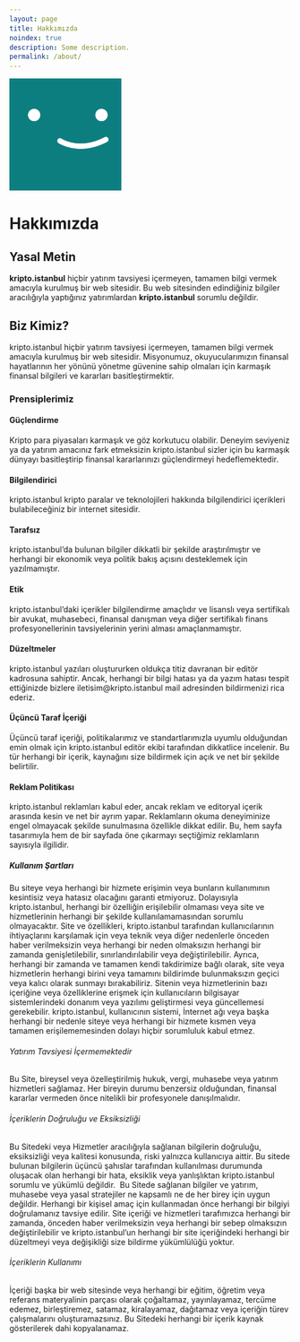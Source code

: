 ```yaml
---
layout: page
title: Hakkımızda
noindex: true
description: Some description.
permalink: /about/
---
```


<img class="img-rounded" src="/assets/img/uploads/profile.png" alt="Thiago Rossener" width="200">

# Hakkımızda

<h2>Yasal Metin</h2>
<b>kripto.istanbul</b> hiçbir yatırım tavsiyesi içermeyen, tamamen bilgi vermek amacıyla kurulmuş bir web sitesidir. Bu web sitesinden edindiğiniz bilgiler aracılığıyla yaptığınız yatırımlardan <b>kripto.istanbul</b> sorumlu değildir.
<h2>Biz Kimiz?</h2>
kripto.istanbul hiçbir yatırım tavsiyesi içermeyen, tamamen bilgi vermek amacıyla kurulmuş bir web sitesidir. Misyonumuz, okuyucularımızın finansal hayatlarının her yönünü yönetme güvenine sahip olmaları için karmaşık finansal bilgileri ve kararları basitleştirmektir.
<h3>Prensiplerimiz</h3>
<h4>Güçlendirme</h4>
Kripto para piyasaları karmaşık ve göz korkutucu olabilir. Deneyim seviyeniz ya da yatırım amacınız fark etmeksizin kripto.istanbul sizler için bu karmaşık dünyayı basitleştirip finansal kararlarınızı güçlendirmeyi hedeflemektedir.
<h4>Bilgilendirici</h4>
kripto.istanbul kripto paralar ve teknolojileri hakkında bilgilendirici içerikleri bulabileceğiniz bir internet sitesidir.
<h4>Tarafsız</h4>
kripto.istanbul’da bulunan bilgiler dikkatli bir şekilde araştırılmıştır ve herhangi bir ekonomik veya politik bakış açısını desteklemek için yazılmamıştır.
<h4>Etik</h4>
kripto.istanbul’daki içerikler bilgilendirme amaçlıdır ve lisanslı veya sertifikalı bir avukat, muhasebeci, finansal danışman veya diğer sertifikalı finans profesyonellerinin tavsiyelerinin yerini alması amaçlanmamıştır.
<h4>Düzeltmeler</h4>
kripto.istanbul yazıları oluştururken oldukça titiz davranan bir editör kadrosuna sahiptir. Ancak, herhangi bir bilgi hatası ya da yazım hatası tespit ettiğinizde bizlere iletisim@kripto.istanbul mail adresinden bildirmenizi rica ederiz.
<h4>Üçüncü Taraf İçeriği</h4> Üçüncü taraf içeriği, politikalarımız ve standartlarımızla uyumlu olduğundan emin olmak için kripto.istanbul editör ekibi tarafından dikkatlice incelenir. Bu tür herhangi bir içerik, kaynağını size bildirmek için açık ve net bir şekilde belirtilir.
<h4>Reklam Politikası</h4>
kripto.istanbul reklamları kabul eder, ancak reklam ve editoryal içerik arasında kesin ve net bir ayrım yapar. Reklamların okuma deneyiminize engel olmayacak şekilde sunulmasına özellikle dikkat edilir. Bu, hem sayfa tasarımıyla hem de bir sayfada öne çıkarmayı seçtiğimiz reklamların sayısıyla ilgilidir.
<h5>Kullanım Şartları</h5>
Bu siteye veya herhangi bir hizmete erişimin veya bunların kullanımının kesintisiz veya hatasız olacağını garanti etmiyoruz. Dolayısıyla kripto.istanbul, herhangi bir özelliğin erişilebilir olmaması veya site ve hizmetlerinin herhangi bir şekilde kullanılamamasından sorumlu olmayacaktır. Site ve özellikleri, kripto.istanbul tarafından kullanıcılarının ihtiyaçlarını karşılamak için veya teknik veya diğer nedenlerle önceden haber verilmeksizin veya herhangi bir neden olmaksızın herhangi bir zamanda genişletilebilir, sınırlandırılabilir veya değiştirilebilir. Ayrıca, herhangi bir zamanda ve tamamen kendi takdirimize bağlı olarak, site veya hizmetlerin herhangi birini veya tamamını bildirimde bulunmaksızın geçici veya kalıcı olarak sunmayı bırakabiliriz. Sitenin veya hizmetlerinin bazı içeriğine veya özelliklerine erişmek için kullanıcıların bilgisayar sistemlerindeki donanım veya yazılımı geliştirmesi veya güncellemesi gerekebilir. kripto.istanbul, kullanıcının sistemi, İnternet ağı veya başka herhangi bir nedenle siteye veya herhangi bir hizmete kısmen veya tamamen erişilememesinden dolayı hiçbir sorumluluk kabul etmez.
<h6>Yatırım Tavsiyesi İçermemektedir</h6>
Bu Site, bireysel veya özelleştirilmiş hukuk, vergi, muhasebe veya yatırım hizmetleri sağlamaz. Her bireyin durumu benzersiz olduğundan, finansal kararlar vermeden önce nitelikli bir profesyonele danışılmalıdır.
<h6>İçeriklerin Doğruluğu ve Eksiksizliği</h6>
Bu Sitedeki veya Hizmetler aracılığıyla sağlanan bilgilerin doğruluğu, eksiksizliği veya kalitesi konusunda, riski yalnızca kullanıcıya aittir. Bu sitede bulunan bilgilerin üçüncü şahıslar tarafından kullanılması durumunda oluşacak olan herhangi bir hata, eksiklik veya yanlışlıktan kripto.istanbul sorumlu ve yükümlü değildir.  Bu Sitede sağlanan bilgiler ve yatırım, muhasebe veya yasal stratejiler ne kapsamlı ne de her birey için uygun değildir. Herhangi bir kişisel amaç için kullanmadan önce herhangi bir bilgiyi doğrulamanız tavsiye edilir. Site içeriği ve hizmetleri tarafımızca herhangi bir zamanda, önceden haber verilmeksizin veya herhangi bir sebep olmaksızın değiştirilebilir ve kripto.istanbul’un herhangi bir site içeriğindeki herhangi bir düzeltmeyi veya değişikliği size bildirme yükümlülüğü yoktur.
<h6>İçeriklerin Kullanımı</h6>
İçeriği başka bir web sitesinde veya herhangi bir eğitim, öğretim veya referans materyalinin parçası olarak çoğaltamaz, yayınlayamaz, tercüme edemez, birleştiremez, satamaz, kiralayamaz, dağıtamaz veya içeriğin türev çalışmalarını oluşturamazsınız. Bu Sitedeki herhangi bir içerik kaynak gösterilerek dahi kopyalanamaz.
